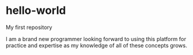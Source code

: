 # hello-world
My first repository

I am a brand new programmer looking forward to using this platform for practice and expertise as my knowledge of all of these concepts grows.
